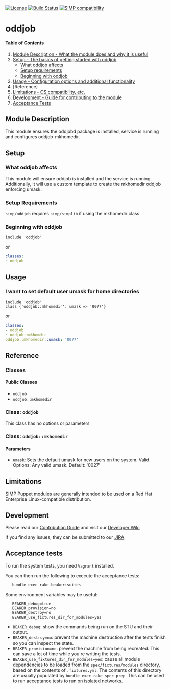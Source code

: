 [![License](http://img.shields.io/:license-apache-blue.svg)](http://www.apache.org/licenses/LICENSE-2.0.html) [![Build Status](https://travis-ci.org/simp/pupmod-simp-oddjob.svg)](https://travis-ci.org/simp/pupmod-simp-oddjob) [![SIMP compatibility](https://img.shields.io/badge/SIMP%20compatibility-4.2.*%2F5.1.*-orange.svg)](https://img.shields.io/badge/SIMP%20compatibility-4.2.*%2F5.1.*-orange.svg)

# oddjob

#### Table of Contents

1. [Module Description - What the module does and why it is useful](#module-description)
2. [Setup - The basics of getting started with oddjob](#setup)
    * [What oddjob affects](#what-oddjob-affects)
    * [Setup requirements](#setup-requirements)
    * [Beginning with oddjob](#beginning-with-oddjob)
3. [Usage - Configuration options and additional functionality](#usage)
4. [Reference]
5. [Limitations - OS compatibility, etc.](#limitations)
6. [Development - Guide for contributing to the module](#development)
7. [Acceptance Tests](#acceptance-tests)

## Module Description

This module ensures the oddjobd package is installed, service is running and
configures oddjob-mkhomedir.

## Setup

### What oddjob affects

This module will ensure oddjob is installed and the service is running.
Additionally, it will use a custom template to create the mkhomedir oddjob
enforcing umask.

### Setup Requirements

`simp/oddjob` requires `simp/simplib` if using the mkhomedir class.

### Beginning with oddjob

```puppet
include 'oddjob'
```

or

```yaml
classes:
- oddjob
```

## Usage

### I want to set default user umask for home directories

```puppet
include 'oddjob'
class {'oddjob::mkhomedir': umask => '0077'}
```

or

```yaml
classes:
- oddjob
- oddjob::mkhomdir
oddjob::mkhomedir::umask: '0077'
``` 

## Reference

### Classes

#### Public Classes

* `oddjob`
* `oddjob::mkhomedir`

### Class: `oddjob`

This class has no options or parameters

### Class: `oddjob::mkhomedir`

#### Parameters

* `umask`: Sets the default umask for new users on the system. Valid Options:
Any valid umask. Default: '0027'

## Limitations

SIMP Puppet modules are generally intended to be used on a Red Hat Enterprise
Linux-compatible distribution.

## Development

Please read our [Contribution Guide](https://simp-project.atlassian.net/wiki/display/SD/Contributing+to+SIMP)
and visit our [Developer Wiki](https://simp-project.atlassian.net/wiki/display/SD/SIMP+Development+Home)

If you find any issues, they can be submitted to our
[JIRA](https://simp-project.atlassian.net).

## Acceptance tests

To run the system tests, you need `Vagrant` installed.

You can then run the following to execute the acceptance tests:

```shell
   bundle exec rake beaker:suites
```

Some environment variables may be useful:

```shell
   BEAKER_debug=true
   BEAKER_provision=no
   BEAKER_destroy=no
   BEAKER_use_fixtures_dir_for_modules=yes
```

*  ``BEAKER_debug``: show the commands being run on the STU and their output.
*  ``BEAKER_destroy=no``: prevent the machine destruction after the tests
   finish so you can inspect the state.
*  ``BEAKER_provision=no``: prevent the machine from being recreated.  This can
   save a lot of time while you're writing the tests.
*  ``BEAKER_use_fixtures_dir_for_modules=yes``: cause all module dependencies
   to be loaded from the ``spec/fixtures/modules`` directory, based on the
   contents of ``.fixtures.yml``. The contents of this directory are usually
   populated by ``bundle exec rake spec_prep``. This can be used to run
   acceptance tests to run on isolated networks.
